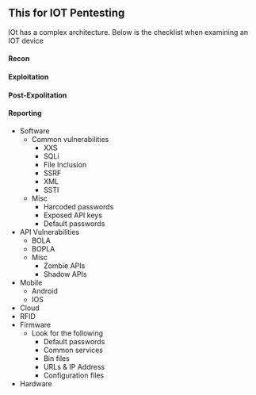 ## This for IOT Pentesting

IOt has a complex architecture. Below is the checklist when examining an IOT device  
#### Recon
#### Exploitation
#### Post-Expolitation
#### Reporting


- Software
  - Common vulnerabilities
    - XXS
    - SQLi
    - File Inclusion
    - SSRF
    - XML
    - SSTI
  - Misc
    - Harcoded passwords
    - Exposed API keys
    - Default passwords 
- API Vulnerabilities
  - BOLA
  - BOPLA
  - Misc
    - Zombie APIs
    - Shadow APIs
- Mobile
  - Android
  - IOS
- Cloud
- RFID
- Firmware
  - Look for the following
    - Default passwords
    - Common services
    - Bin files
    - URLs & IP Address
    - Configuration files 
- Hardware


